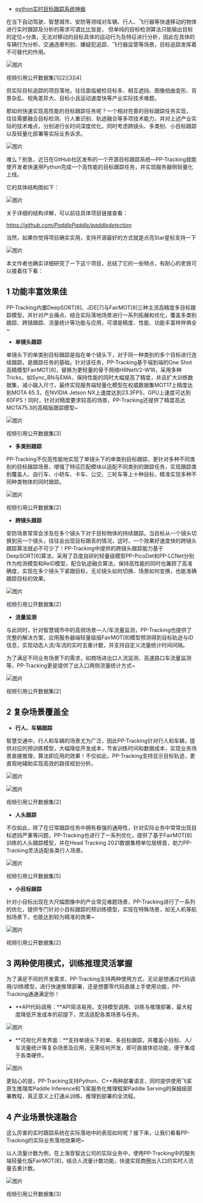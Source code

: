 - [python实时目标跟踪系统神器](https://mp.weixin.qq.com/s/M54U6ee9R-0KKRra0OcbxA)

在当下自动驾驶、智慧城市、安防等领域对车辆、行人、飞行器等快速移动的物体进行实时跟踪及分析的需求可谓比比皆是， 但单纯的目标检测算法只能输出目标的定位+分类，无法对移动的目标具体的运动行为及特征进行分析，因此在具体的车辆行为分析、交通违章判别、嫌疑犯追踪、飞行器监管等场景，目标追踪发挥着不可替代的作用。

![图片](https://mmbiz.qpic.cn/mmbiz_gif/bRhTPYDIpHI2hQpDGUjdpKtc8ZYA2LKE9rzYnmmn46n6dA6Pc0cpyf7Dd2QtNgRUGbVIEwicEiaZOOcWXIqMN9qw/640?wx_fmt=gif&tp=webp&wxfrom=5&wx_lazy=1)

视频引用公开数据集[1][2][3][4]

但实际目标追踪的项目落地，往往面临被检目标多、相互遮挡、图像扭曲变形、背景杂乱、视角差异大、目标小且运动速度快等产业实际技术难题。

那如何快速实现高性能的目标跟踪任务呢？一个相对完善的目标跟踪任务实现， 往往需要融合目标检测、行人重识别、轨迹融合等多项技术能力，并对上述产业实际的技术难点，分别进行长时间深度优化，同时考虑跨镜头、多类别、小目标跟踪以及轻量化部署等实际业务诉求。

![图片](https://mmbiz.qpic.cn/mmbiz_gif/bRhTPYDIpHI2hQpDGUjdpKtc8ZYA2LKEqIib6zlpztOIpMKHyFxQBiaZyVfqln85KELS1h8z9xkvCLu4BLMgLUHA/640?wx_fmt=gif&tp=webp&wxfrom=5&wx_lazy=1)

难么？别急，近日在GitHub社区发布的一个开源目标跟踪系统—PP-Tracking就能使开发者快速用Python完成一个高性能的目标跟踪任务，并实现服务器侧轻量化上线。

它的具体结构图如下：

![图片](https://mmbiz.qpic.cn/mmbiz_png/bRhTPYDIpHI2hQpDGUjdpKtc8ZYA2LKEHyw9sP0FI3DN8ZlZSQrBiaiabbh864WqEd9ia3eOT630jzgrB7BNye83Q/640?wx_fmt=png&tp=webp&wxfrom=5&wx_lazy=1&wx_co=1)

关于详细的结构详解，可以前往具体项目链接查看：

*https://github.com/PaddlePaddle/paddledetection*

当然，如果你觉得项目确实实用，支持开源最好的方式就是点亮Star星标支持一下

![图片](https://mmbiz.qpic.cn/mmbiz_png/bRhTPYDIpHI2hQpDGUjdpKtc8ZYA2LKEV5DQs10v90TicC0qjzWraJ7YXNd4iaIVVeibJLDaJjRUznOXcOJSoSpww/640?wx_fmt=png&tp=webp&wxfrom=5&wx_lazy=1&wx_co=1)

本文作者也确实详细研究了一下这个项目，总结了它的一些特点，有耐心的老铁可以接着往下看：

## **1 功能丰富效果佳**

PP-Tracking内置DeepSORT[6]、JDE[7]与FairMOT[8]三种主流高精度多目标跟踪模型，并针对产业痛点、结合实际落地场景进行一系列拓展和优化，覆盖多类别跟踪、跨镜跟踪、流量统计等功能与应用，可谓是精度、性能、功能丰富样样俱全~

- **单镜头跟踪**

单镜头下的单类别目标跟踪是指在单个镜头下，对于同一种类别的多个目标进行连续跟踪，是跟踪任务的基础。针对该任务，PP-Tracking基于端到端的One Shot高精模型FairMOT[8]，替换为更轻量的骨干网络HRNetV2-W18，采用多种Tricks，如Sync_BN与EMA，保持性能的同时大幅提高了精度，并且扩大训练数据集，减小输入尺寸，最终实现服务端轻量化模型在权威数据集MOT17上精度达到MOTA 65.3，在NVIDIA Jetson NX上速度达到23.3FPS，GPU上速度可达到60FPS！同时，针对对精度要求较高的场景，PP-Tracking还提供了精度高达MOTA75.3的高精版跟踪模型~

![图片](https://mmbiz.qpic.cn/mmbiz_gif/bRhTPYDIpHI2hQpDGUjdpKtc8ZYA2LKELmO5EibyvLicDI3QyNC2yNsiaTOkicDFOTfSFyjtlickjOmdESHnFEXbU8Q/640?wx_fmt=gif&tp=webp&wxfrom=5&wx_lazy=1)

视频引用公开数据集[3]

- **多类别跟踪**

PP-Tracking不仅高性能地实现了单镜头下的单类别目标跟踪，更针对多种不同类别的目标跟踪场景，增强了特征匹配模块以适配不同类别的跟踪任务，实现跟踪类别覆盖人、自行车、小轿车、卡车、公交、三轮车等上十种目标，精准实现多种不同种类物体的同时跟踪。

![图片](https://mmbiz.qpic.cn/mmbiz_gif/bRhTPYDIpHI2hQpDGUjdpKtc8ZYA2LKE1gLiczeq4Lx9F5sExFoee3613XJnibRu0kbTKxYeCjsTI9pC9we15RPA/640?wx_fmt=gif&tp=webp&wxfrom=5&wx_lazy=1)

视频引用公开数据集[2]

- **跨镜头跟踪**

安防场景常常会涉及在多个镜头下对于目标物体的持续跟踪。当目标从一个镜头切换到另一个镜头，往往会出现目标跟丢的情况，这时，一个效果好速度快的跨镜头跟踪算法就必不可少了！PP-Tracking中提供的跨镜头跟踪能力基于DeepSORT[6]算法，采用了百度自研的轻量级模型PP-PicoDet和PP-LCNet分别作为检测模型和ReID模型，配合轨迹融合算法，保持高性能的同时也兼顾了高准确度，实现在多个镜头下紧跟目标，无论镜头如何切换、场景如何变换，也能准确跟踪目标的效果。

![图片](https://mmbiz.qpic.cn/mmbiz_gif/bRhTPYDIpHI2hQpDGUjdpKtc8ZYA2LKEA1x2ZDyGtFfTRXrrDxLSYCgt9YTmP8vhiblQSia7x00lKnn0H2e8p0zg/640?wx_fmt=gif&tp=webp&wxfrom=5&wx_lazy=1)

视频引用公开数据集[2]

- **流量监测**

与此同时，针对智慧城市中的高频场景—人/车流量监测，PP-Tracking也提供了完整的解决方案，应用服务器端轻量级版FairMOT[8]模型预测得到目标轨迹与ID信息，实现动态人流/车流的实时去重计数，并支持自定义流量统计时间间隔。

为了满足不同业务场景下的需求，如商场进出口人流监测、高速路口车流量监测等，PP-Tracking更是提供了出入口两侧流量统计方式~

![图片](https://mmbiz.qpic.cn/mmbiz_gif/bRhTPYDIpHI2hQpDGUjdpKtc8ZYA2LKEUBb2y1w0TKxSQAT2fq1ugVagnYPDyl7oXmIpB4S2R8LhtkKh2AqEFQ/640?wx_fmt=gif&tp=webp&wxfrom=5&wx_lazy=1)

视频引用公开数据集[2]

## **2 复杂场景覆盖全**

- **行人、车辆跟踪**

智慧交通中，行人和车辆的场景尤为广泛，因此PP-Tracking针对行人和车辆，提供对应的预训练模型，大幅降低开发成本，节省训练时间和数据成本，实现业务场景直接推理，算法即应用的效果！不仅如此，PP-Tracking支持显示目标轨迹，更直观地辅助实现高效的路径规划分析。

![图片](https://mmbiz.qpic.cn/mmbiz_gif/bRhTPYDIpHI2hQpDGUjdpKtc8ZYA2LKEGpcNZ6b0WdVcwPQ8Vef2YN6jgB89vMtHmwLcmxItq4jyHL4ibEUjiayQ/640?wx_fmt=gif&tp=webp&wxfrom=5&wx_lazy=1)

![图片](https://mmbiz.qpic.cn/mmbiz_gif/bRhTPYDIpHI2hQpDGUjdpKtc8ZYA2LKEWvIKCicnL3Z3AagpA0JqHakAZ3gLmaOIdFHj1goicsmlWFGvaUI9iaCMA/640?wx_fmt=gif&tp=webp&wxfrom=5&wx_lazy=1)

视频引用公开数据集[2]

- **人头跟踪**

不仅如此，除了在日常跟踪任务中拥有极强的通用性，针对实际业务中常常出现目标遮挡严重等问题，PP-Tracking也进行了一系列优化，提供了基于FairMOT[8]训练的人头跟踪模型，并在Head Tracking 2021数据集榜单位居榜首，助力PP-Tracking灵活适配各类行人场景。

![图片](https://mmbiz.qpic.cn/mmbiz_gif/bRhTPYDIpHI2hQpDGUjdpKtc8ZYA2LKEwn44uL8ks6qHQG9HhM7BcDlpNdUoDz34L7Wytkpf4Baiag1vGiapGz7g/640?wx_fmt=gif&tp=webp&wxfrom=5&wx_lazy=1)

视频引用公开数据集[5]

- **小目标跟踪**

针对小目标出现在大尺幅图像中的产业常见难题场景，PP-Tracking进行了一系列的优化，提供专门针对小目标跟踪的预训练模型，实现在特殊场景，如无人机等航拍场景下，也能达到较为精准的效果~

![图片](https://mmbiz.qpic.cn/mmbiz_gif/bRhTPYDIpHI2hQpDGUjdpKtc8ZYA2LKEPtSumTaDibyF1DbXeJ2YqDFuGXoQaulxcCibichyxiczCPZ4OJ68rDTABQ/640?wx_fmt=gif&tp=webp&wxfrom=5&wx_lazy=1)

视频引用公开数据集[2]

## **3 两种使用模式，训练推理灵活掌握**

为了满足不同的开发需求，PP-Tracking支持两种使用方式，无论是想通过代码调用/训练模型，进行快速推理部署，还是想要零代码直接上手使用功能，PP-Tracking通通满足你！

- **API代码调用：**API简洁易用，支持模型调用、训练与推理部署，最大程度降低开发成本的前提下，灵活适配各类场景与任务。

![图片](https://mmbiz.qpic.cn/mmbiz_png/bRhTPYDIpHI2hQpDGUjdpKtc8ZYA2LKEzPdx0H4z33EbLSFnYpPnrsciabmhbWtCBrKYTP8TV9niaPViaZic83x2ibQ/640?wx_fmt=png&tp=webp&wxfrom=5&wx_lazy=1&wx_co=1)

- **可视化开发界面：**支持单镜头下的单、多目标跟踪，并覆盖小目标、人/车流量统计等复杂场景及应用，无需任何开发，即可直接体验功能，便于集成于各类硬件。

![图片](https://mmbiz.qpic.cn/mmbiz_gif/bRhTPYDIpHLibvHDmTdbK0NCVvV93dg5ToUBTMGrbYVlZk9bdFs9btSicqdiaqZxwLQDl2j8FhaC7kvw3JvbQSfGg/640?wx_fmt=gif&tp=webp&wxfrom=5&wx_lazy=1)

更贴心的是，PP-Tracking支持Python、C++两种部署语言，同时提供使用飞桨原生推理库Paddle Inference和飞桨服务化推理框架Paddle Serving的保姆级部署教程，真正意义上打通从训练、推理到部署的全流程。

## **4 产业场景快速融合**

这么厉害的实时跟踪系统在实际落地中的表现如何呢？接下来，让我们看看PP-Tracking的实际业务落地效果吧~

以人流量计数为例，在上海音智达公司的实际业务中，使用PP-Tracking中的服务端轻量化版FairMOT[8]，结合人流量计数功能，快速实现商圈出入口的实时人流量去重计数。

![图片](https://mmbiz.qpic.cn/mmbiz_gif/bRhTPYDIpHI2hQpDGUjdpKtc8ZYA2LKEXPzgpMqWcLVdPsmM2qUfX3XHEF3jm1PTuCURUbs7vFepicqkIenGgSQ/640?wx_fmt=gif&tp=webp&wxfrom=5&wx_lazy=1)

视频引用公开数据集[3]